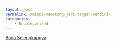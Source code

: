 ```yaml
---
layout: post
permalink: /mimpi-memotong-jari-tangan-sendiri/
categories:
    - Uncategorized
---
```


[Baca Selengkapnya](/03)